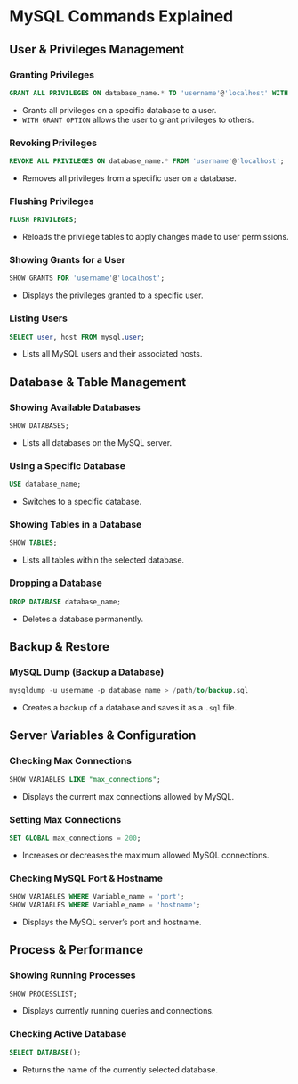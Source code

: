 # MySQL Commands Explained

## **User & Privileges Management**

### **Granting Privileges**  
```sql
GRANT ALL PRIVILEGES ON database_name.* TO 'username'@'localhost' WITH GRANT OPTION;
```
- Grants all privileges on a specific database to a user.
- `WITH GRANT OPTION` allows the user to grant privileges to others.

### **Revoking Privileges**  
```sql
REVOKE ALL PRIVILEGES ON database_name.* FROM 'username'@'localhost';
```
- Removes all privileges from a specific user on a database.

### **Flushing Privileges**  
```sql
FLUSH PRIVILEGES;
```
- Reloads the privilege tables to apply changes made to user permissions.

### **Showing Grants for a User**  
```sql
SHOW GRANTS FOR 'username'@'localhost';
```
- Displays the privileges granted to a specific user.

### **Listing Users**  
```sql
SELECT user, host FROM mysql.user;
```
- Lists all MySQL users and their associated hosts.

## **Database & Table Management**

### **Showing Available Databases**  
```sql
SHOW DATABASES;
```
- Lists all databases on the MySQL server.

### **Using a Specific Database**  
```sql
USE database_name;
```
- Switches to a specific database.

### **Showing Tables in a Database**  
```sql
SHOW TABLES;
```
- Lists all tables within the selected database.

### **Dropping a Database**  
```sql
DROP DATABASE database_name;
```
- Deletes a database permanently.

## **Backup & Restore**

### **MySQL Dump (Backup a Database)**  
```sql
mysqldump -u username -p database_name > /path/to/backup.sql
```
- Creates a backup of a database and saves it as a `.sql` file.

## **Server Variables & Configuration**

### **Checking Max Connections**  
```sql
SHOW VARIABLES LIKE "max_connections";
```
- Displays the current max connections allowed by MySQL.

### **Setting Max Connections**  
```sql
SET GLOBAL max_connections = 200;
```
- Increases or decreases the maximum allowed MySQL connections.

### **Checking MySQL Port & Hostname**  
```sql
SHOW VARIABLES WHERE Variable_name = 'port';
SHOW VARIABLES WHERE Variable_name = 'hostname';
```
- Displays the MySQL server’s port and hostname.

## **Process & Performance**

### **Showing Running Processes**  
```sql
SHOW PROCESSLIST;
```
- Displays currently running queries and connections.

### **Checking Active Database**  
```sql
SELECT DATABASE();
```
- Returns the name of the currently selected database.
